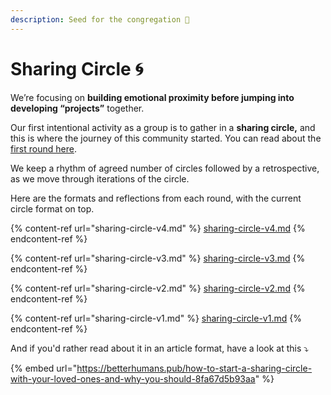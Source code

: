 ```yaml
---
description: Seed for the congregation 🌱
---
```


# Sharing Circle 🌀

We’re focusing on **building emotional proximity before jumping into developing “projects”** together.&#x20;

Our first intentional activity as a group is to gather in a **sharing circle,** and this is where the journey of this community started. You can read about the [first round here](sharing-circle-v1.md).

We keep a rhythm of agreed number of circles followed by a retrospective, as we move through iterations of the circle.

Here are the formats and reflections from each round, with the current circle format on top.

{% content-ref url="sharing-circle-v4.md" %}
[sharing-circle-v4.md](sharing-circle-v4.md)
{% endcontent-ref %}

{% content-ref url="sharing-circle-v3.md" %}
[sharing-circle-v3.md](sharing-circle-v3.md)
{% endcontent-ref %}

{% content-ref url="sharing-circle-v2.md" %}
[sharing-circle-v2.md](sharing-circle-v2.md)
{% endcontent-ref %}

{% content-ref url="sharing-circle-v1.md" %}
[sharing-circle-v1.md](sharing-circle-v1.md)
{% endcontent-ref %}

And if you'd rather read about it in an article format, have a look at this ⤵️

{% embed url="https://betterhumans.pub/how-to-start-a-sharing-circle-with-your-loved-ones-and-why-you-should-8fa67d5b93aa" %}

